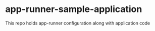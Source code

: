 # app-runner-sample-application
This repo holds app-runner configuration along with application code
